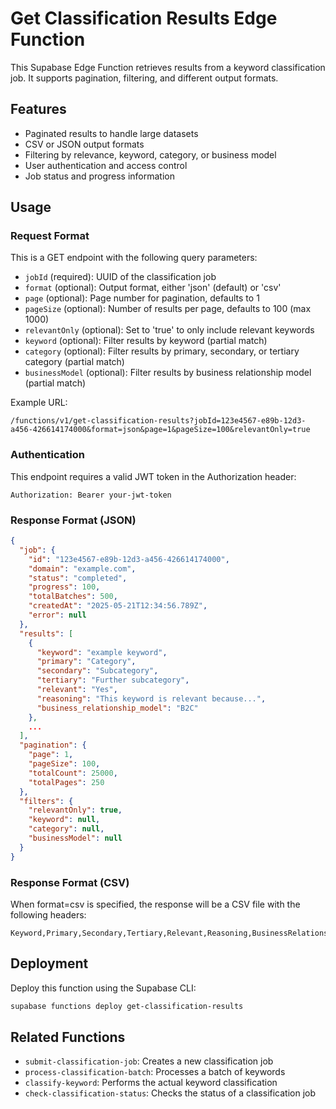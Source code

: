 # Get Classification Results Edge Function

This Supabase Edge Function retrieves results from a keyword classification job. It supports pagination, filtering, and different output formats.

## Features

- Paginated results to handle large datasets
- CSV or JSON output formats
- Filtering by relevance, keyword, category, or business model
- User authentication and access control
- Job status and progress information

## Usage

### Request Format

This is a GET endpoint with the following query parameters:

- `jobId` (required): UUID of the classification job
- `format` (optional): Output format, either 'json' (default) or 'csv'
- `page` (optional): Page number for pagination, defaults to 1
- `pageSize` (optional): Number of results per page, defaults to 100 (max 1000)
- `relevantOnly` (optional): Set to 'true' to only include relevant keywords
- `keyword` (optional): Filter results by keyword (partial match)
- `category` (optional): Filter results by primary, secondary, or tertiary category (partial match)
- `businessModel` (optional): Filter results by business relationship model (partial match)

Example URL:
```
/functions/v1/get-classification-results?jobId=123e4567-e89b-12d3-a456-426614174000&format=json&page=1&pageSize=100&relevantOnly=true
```

### Authentication

This endpoint requires a valid JWT token in the Authorization header:

```
Authorization: Bearer your-jwt-token
```

### Response Format (JSON)

```json
{
  "job": {
    "id": "123e4567-e89b-12d3-a456-426614174000",
    "domain": "example.com",
    "status": "completed",
    "progress": 100,
    "totalBatches": 500,
    "createdAt": "2025-05-21T12:34:56.789Z",
    "error": null
  },
  "results": [
    {
      "keyword": "example keyword",
      "primary": "Category",
      "secondary": "Subcategory",
      "tertiary": "Further subcategory",
      "relevant": "Yes",
      "reasoning": "This keyword is relevant because...",
      "business_relationship_model": "B2C"
    },
    ...
  ],
  "pagination": {
    "page": 1,
    "pageSize": 100,
    "totalCount": 25000,
    "totalPages": 250
  },
  "filters": {
    "relevantOnly": true,
    "keyword": null,
    "category": null,
    "businessModel": null
  }
}
```

### Response Format (CSV)

When format=csv is specified, the response will be a CSV file with the following headers:
```
Keyword,Primary,Secondary,Tertiary,Relevant,Reasoning,BusinessRelationshipModel
```

## Deployment

Deploy this function using the Supabase CLI:

```bash
supabase functions deploy get-classification-results
```

## Related Functions

- `submit-classification-job`: Creates a new classification job
- `process-classification-batch`: Processes a batch of keywords
- `classify-keyword`: Performs the actual keyword classification
- `check-classification-status`: Checks the status of a classification job